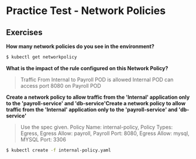 # Practice Test - Network Policies

## Exercises

**How many network policies do you see in the environment?**

```bash
$ kubectl get networkpolicy
```

**What is the impact of the rule configured on this Network Policy?**

> Traffic From Internal to Payroll POD is allowed
> Internal POD can access port 8080 on Payroll POD

**Create a network policy to allow traffic from the 'Internal' application only to the 'payroll-service' and 'db-service'Create a network policy to allow traffic from the 'Internal' application only to the 'payroll-service' and 'db-service'**

> Use the spec given. Policy Name: internal-policy, Policy Types: Egress, Egress Allow: payroll, Payroll Port: 8080, Egress Allow: mysql, MYSQL Port: 3306

```bash
$ kubectl create -f internal-policy.yaml
```
